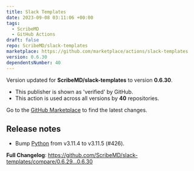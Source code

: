 ```yaml
---
title: Slack Templates
date: 2023-09-08 03:11:06 +00:00
tags:
  - ScribeMD
  - GitHub Actions
draft: false
repo: ScribeMD/slack-templates
marketplace: https://github.com/marketplace/actions/slack-templates
version: 0.6.30
dependentsNumber: 40
---
```



Version updated for **ScribeMD/slack-templates** to version **0.6.30**.
- This publisher is shown as 'verified' by GitHub.
- This action is used across all versions by **40** repositories.

Go to the [GitHub Marketplace](https://github.com/marketplace/actions/slack-templates) to find the latest changes.

## Release notes

- Bump [Python](https://python.org) from v3.11.4 to v3.11.5 (#426).

**Full Changelog**: https://github.com/ScribeMD/slack-templates/compare/0.6.29...0.6.30
